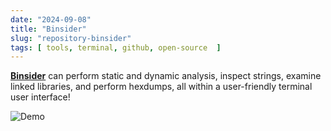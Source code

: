 ```yaml
---
date: "2024-09-08"
title: "Binsider"
slug: "repository-binsider"
tags: [ tools, terminal, github, open-source  ]
---
```




**[Binsider][1]** can perform static and dynamic analysis, inspect strings, examine linked libraries, and perform hexdumps, all within a user-friendly terminal user interface!

![Demo][2]



   [1]: https://github.com/orhun/binsider
   [2]: https://raw.githubusercontent.com/orhun/binsider/refs/heads/main/website/src/content/assets/quickstart.gif
